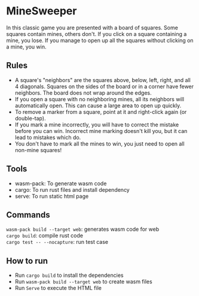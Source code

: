 # MineSweeper
In this classic game you are presented with a board of squares. Some squares contain mines, others don't. If you click on a square containing a mine, you lose. If you manage to open up all the squares without clicking on a mine, you win.

## Rules
- A square's "neighbors" are the squares above, below, left, right, and all 4 diagonals. Squares on the sides of the board or in a corner have fewer neighbors. The board does not wrap around the edges.
- If you open a square with no neighboring mines, all its neighbors will automatically open. This can cause a large area to open up quickly.
- To remove a marker from a square, point at it and right-click again (or double-tap).
- If you mark a mine incorrectly, you will have to correct the mistake before you can win. Incorrect mine marking doesn't kill you, but it can lead to mistakes which do.
- You don't have to mark all the mines to win, you just need to open all non-mine squares!

## Tools
- wasm-pack: To generate wasm code
- cargo: To run rust files and install dependency
- serve: To run static html page

## Commands
`wasm-pack build --target web`: generates wasm code for web  
`cargo build`: compile rust code  
`cargo test -- --nocapture`: run test case  

## How to run
- Run `cargo build` to install the dependencies
- Run `wasm-pack build --target web` to create wasm files
- Run `Serve` to execute the HTML file